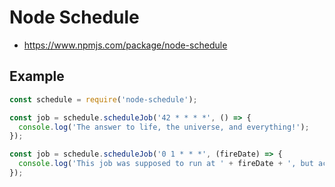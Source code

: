 # Node Schedule
- https://www.npmjs.com/package/node-schedule

## Example
```js
const schedule = require('node-schedule');

const job = schedule.scheduleJob('42 * * * *', () => {
  console.log('The answer to life, the universe, and everything!');
});
```

```js
const job = schedule.scheduleJob('0 1 * * *', (fireDate) => {
  console.log('This job was supposed to run at ' + fireDate + ', but actually ran at ' + new Date());
});
```
